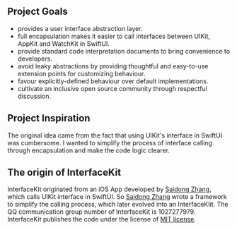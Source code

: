 ## Project Goals

- provides a user interface abstraction layer.
- full encapsulation makes it easier to call interfaces between UIKit, AppKit and WatchKit in SwiftUI.
- provide standard code interpretation documents to bring convenience to developers.
- avoid leaky abstractions by providing thoughtful and easy-to-use extension points for customizing behaviour.
- favour explicitly-defined behaviour over default implementations.
- cultivate an inclusive open source community through respectful discussion.

## Project Inspiration

The original idea came from the fact that using UIKit's interface in SwiftUI was cumbersome. I wanted to simplify the process of interface calling through encapsulation and make the code logic clearer.

## The origin of InterfaceKit

InterfaceKit originated from an iOS App developed by [Saidong Zhang][blog], which calls UIKit interface in SwiftUI. So [Saidong Zhang][blog] wrote a framework to simplify the calling process, which later evolved into an InterfaceKIit. The QQ communication group number of InterfaceKit is 1027277979. InterfaceKit publishes the code under the license of [MIT license][license].


[blog]: https://zsd.name
[license]: https://github.com/adong666666/InterfaceKit/blob/master/LICENSE.md


